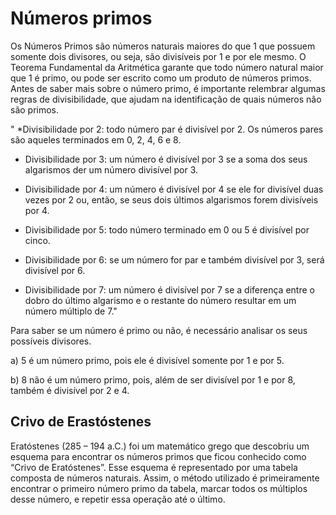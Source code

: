# Números primos

Os Números Primos são números naturais maiores do que 1 que possuem somente dois divisores, ou seja, são divisíveis por 1 e por ele mesmo.
O Teorema Fundamental da Aritmética garante que todo número natural maior que 1 é primo, ou pode ser escrito como um produto de números primos.
Antes de saber mais sobre o número primo, é importante relembrar algumas regras de divisibilidade, que ajudam na identificação de quais números não são primos.

" *Divisibilidade por 2: todo número par é divisível por 2. Os números pares são aqueles terminados em 0, 2, 4, 6 e 8.

* Divisibilidade por 3: um número é divisível por 3 se a soma dos seus algarismos der um número divisível por 3.

* Divisibilidade por 4: um número é divisível por 4 se ele for divisível duas vezes por 2 ou, então, se seus dois últimos algarismos forem divisíveis por 4.

* Divisibilidade por 5: todo número terminado em 0 ou 5 é divisível por cinco.

* Divisibilidade por 6: se um número for par e também divisível por 3, será divisível por 6.

* Divisibilidade por 7: um número é divisível por 7 se a diferença entre o dobro do último algarismo e o restante do número resultar em um número múltiplo de 7."

Para saber se um número é primo ou não, é necessário analisar os seus possíveis divisores.

a) 5 é um número primo, pois ele é divisível somente por 1 e por 5.

b) 8 não é um número primo, pois, além de ser divisível por 1 e por 8, também é divisível por 2 e 4.

## Crivo de Erastóstenes

Eratóstenes (285 – 194 a.C.) foi um matemático grego que descobriu um esquema para encontrar os números primos que ficou conhecido como “Crivo de Eratóstenes”.
Esse esquema é representado por uma tabela composta de números naturais. Assim, o método utilizado é primeiramente encontrar o primeiro número primo da tabela, marcar todos os múltiplos desse número, e repetir essa operação até o último.

